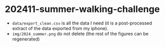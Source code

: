 # 202411-summer-walking-challenge

+ `data/export_clean.csv` is all the data I need (it is a post-processed extract of the
  data exported from my iphone).
+ `img/2024_summer.png` do not delete (the rest of the figures can be regenerated)
